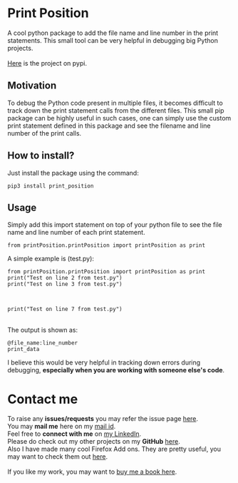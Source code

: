 # Print Position
A cool python package to add the file name and line number in the print statements. This small tool can be very helpful in debugging big Python projects.
\
\
[Here](https://pypi.org/project/print-position/) is the project on pypi.


## Motivation
To debug the Python code present in multiple files, it becomes difficult to track down the print statement calls from the different files. This small pip package can be highly useful in such cases, one can simply use the custom print statement defined in this package and see the filename and line number of the print calls.

## How to install?
Just install the package using the command:
```
pip3 install print_position
```

## Usage
Simply add this import statement on top of your python file to see the file name and line number of each print statement.
```
from printPosition.printPosition import printPosition as print 
```
A simple example is (test.py):
```
from printPosition.printPosition import printPosition as print 
print("Test on line 2 from test.py")
print("Test on line 3 from test.py")



print("Test on line 7 from test.py")
```
\
The output is shown as:

```
@file_name:line_number
print_data
```

I believe this would be very helpful in tracking down errors during debugging, **especially when you are working with someone else's code**.

# Contact me
To raise any **issues/requests** you may refer the issue page [here](https://github.com/ps428/PrintPosition-pip/issues).
\
You may **mail me** here on my [mail id](mailto:pranav.bhawan@gmail.com).
\
Feel free to **connect with me** on [my LinkedIn](https://www.linkedin.com/in/ps428).
\
Please do check out my other projects on my **GitHub** [here](http://www.github.com/ps428).
\
Also I have made many cool Firefox Add ons. They are pretty useful, you may want to check them out [here](https://addons.mozilla.org/en-US/firefox/user/17277929/).
\
\
If you like my work, you may want to [buy me a book here](https://www.buymeacoffee.com/ps428).